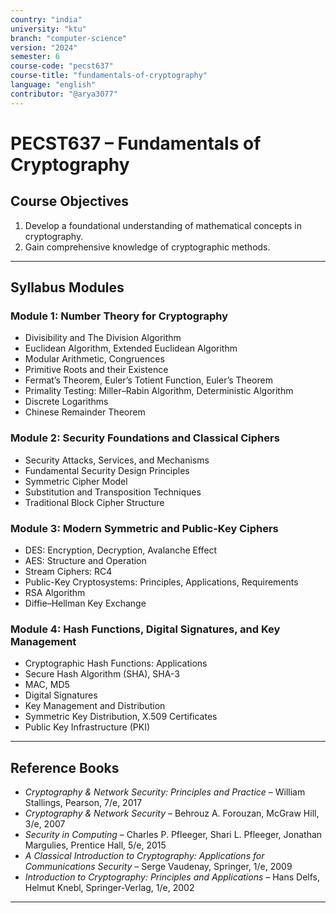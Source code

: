 ```yaml
---
country: "india"
university: "ktu"
branch: "computer-science"
version: "2024"
semester: 6
course-code: "pecst637"
course-title: "fundamentals-of-cryptography"
language: "english"
contributor: "@arya3077"
---
```


# PECST637 – Fundamentals of Cryptography

## Course Objectives

1. Develop a foundational understanding of mathematical concepts in cryptography.  
2. Gain comprehensive knowledge of cryptographic methods.

---

## Syllabus Modules

### Module 1: Number Theory for Cryptography

- Divisibility and The Division Algorithm  
- Euclidean Algorithm, Extended Euclidean Algorithm  
- Modular Arithmetic, Congruences  
- Primitive Roots and their Existence  
- Fermat’s Theorem, Euler’s Totient Function, Euler’s Theorem  
- Primality Testing: Miller–Rabin Algorithm, Deterministic Algorithm  
- Discrete Logarithms  
- Chinese Remainder Theorem

### Module 2: Security Foundations and Classical Ciphers

- Security Attacks, Services, and Mechanisms  
- Fundamental Security Design Principles  
- Symmetric Cipher Model  
- Substitution and Transposition Techniques  
- Traditional Block Cipher Structure

### Module 3: Modern Symmetric and Public-Key Ciphers

- DES: Encryption, Decryption, Avalanche Effect  
- AES: Structure and Operation  
- Stream Ciphers: RC4  
- Public-Key Cryptosystems: Principles, Applications, Requirements  
- RSA Algorithm  
- Diffie–Hellman Key Exchange

### Module 4: Hash Functions, Digital Signatures, and Key Management

- Cryptographic Hash Functions: Applications  
- Secure Hash Algorithm (SHA), SHA-3  
- MAC, MD5  
- Digital Signatures  
- Key Management and Distribution  
- Symmetric Key Distribution, X.509 Certificates  
- Public Key Infrastructure (PKI)

---

## Reference Books

- *Cryptography & Network Security: Principles and Practice* – William Stallings, Pearson, 7/e, 2017
- *Cryptography & Network Security* – Behrouz A. Forouzan, McGraw Hill, 3/e, 2007  
- *Security in Computing* – Charles P. Pfleeger, Shari L. Pfleeger, Jonathan Margulies, Prentice Hall, 5/e, 2015  
- *A Classical Introduction to Cryptography: Applications for Communications Security* – Serge Vaudenay, Springer, 1/e, 2009  
- *Introduction to Cryptography: Principles and Applications* – Hans Delfs, Helmut Knebl, Springer-Verlag, 1/e, 2002

---
